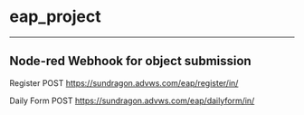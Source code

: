 # eap_project

------------------------------------------------------------------------------------------------------------------------------------------------------------------------------

## Node-red Webhook for object submission

Register
POST https://sundragon.advws.com/eap/register/in/

Daily Form
POST https://sundragon.advws.com/eap/dailyform/in/





